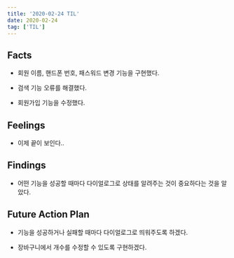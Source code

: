 ```yaml
---
title: '2020-02-24 TIL'
date: 2020-02-24
tag: ['TIL']
---
```


## Facts

- 회원 이름, 핸드폰 번호, 패스워드 변경 기능을 구현했다.

- 검색 기능 오류를 해결했다.

- 회원가입 기능을 수정했다.

## Feelings

- 이제 끝이 보인다..

## Findings

- 어떤 기능을 성공할 때마다 다이얼로그로 상태를 알려주는 것이 중요하다는 것을 알았다.

## Future Action Plan

- 기능을 성공하거나 실패할 때마다 다이얼로그로 띄워주도록 하겠다.

- 장바구니에서 개수를 수정할 수 있도록 구현하겠다.
